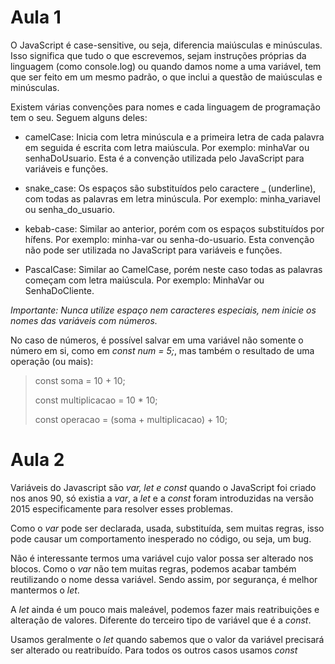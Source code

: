 # Aula 1

O JavaScript é case-sensitive, ou seja, diferencia maiúsculas e minúsculas. Isso significa que tudo o que escrevemos, sejam instruções próprias da linguagem (como console.log) ou quando damos nome a uma variável, tem que ser feito em um mesmo padrão, o que inclui a questão de maiúsculas e minúsculas.

Existem várias convenções para nomes e cada linguagem de programação tem o seu. Seguem alguns deles:

- camelCase: Inicia com letra minúscula e a primeira letra de cada palavra em seguida é escrita com letra maiúscula. Por exemplo: minhaVar ou senhaDoUsuario. Esta é a convenção utilizada pelo JavaScript para variáveis e funções.

- snake_case: Os espaços são substituídos pelo caractere _ (underline), com todas as palavras em letra minúscula. Por exemplo: minha_variavel ou senha_do_usuario.

- kebab-case: Similar ao anterior, porém com os espaços substituídos por hífens. Por exemplo: minha-var ou senha-do-usuario. Esta convenção não pode ser utilizada no JavaScript para variáveis e funções.

- PascalCase: Similar ao CamelCase, porém neste caso todas as palavras começam com letra maiúscula. Por exemplo: MinhaVar ou SenhaDoCliente.

*Importante: Nunca utilize espaço nem caracteres especiais, nem inicie os nomes das variáveis com números.*

No caso de números, é possível salvar em uma variável não somente o número em si, como em *const num = 5;*, mas também o resultado de uma operação (ou mais):

> const soma = 10 + 10;
>
> const multiplicacao = 10 * 10;
>
> const operacao = (soma + multiplicacao) + 10;

# Aula 2

Variáveis do Javascript são *var, let e const* quando o JavaScript foi criado nos anos 90, só existia a *var*, a *let* e a *const* foram introduzidas na versão 2015 especificamente para resolver esses problemas.

Como o *var* pode ser declarada, usada, substituída, sem muitas regras, isso pode causar um comportamento inesperado no código, ou seja, um bug.

Não é interessante termos uma variável cujo valor possa ser alterado nos blocos. Como o *var* não tem muitas regras, podemos acabar também reutilizando o nome dessa variável. Sendo assim, por segurança, é melhor mantermos o *let*.

A *let* ainda é um pouco mais maleável, podemos fazer mais reatribuições e alteração de valores. Diferente do terceiro tipo de variável que é a *const*.

Usamos geralmente o *let* quando sabemos que o valor da variável precisará ser alterado ou reatribuído. Para todos os outros casos usamos *const*